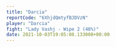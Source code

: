 ```yaml
---
title: "Darcia"
reportCode: "6XhjdQmtyfBJDVzN"
player: "Darcia"
fight: "Lady Vashj - Wipe 2 (48%)"
date: 2021-10-03T19:05:08.133000+00:00
---
```

